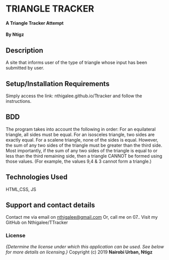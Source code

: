 # TRIANGLE TRACKER
#### A Triangle Tracker Attempt 
#### By **Ntigz**
## Description
A site that informs user of the type of triangle whose input has been submitted by user.
## Setup/Installation Requirements
Simply access the link: nthigalee.github.io/Ttracker and follow the instructions.
## BDD
The program takes into account the following in order:
For an equilateral triangle, all sides must be equal.
For an isosceles triangle, two sides are exactly equal.
For a scalene triangle, none of the sides is equal. However, the sum of any two sides of the triangle must be greater than the third side.
Most importantly, if the sum of any two sides of the triangle is equal to or less than the third remaining side, then a triangle CANNOT be formed using those values. (For example, the values 9,4 & 3 cannot form a triangle.)
## Technologies Used
HTML,CSS, JS
## Support and contact details
Contact me via email on nthigalee@gmail.com
Or, call me on 07..
Visit my GitHub on Nthigalee/TTracker
### License
*{Determine the license under which this application can be used.  See below for more details on licensing.}*
Copyright (c) 2019 **Nairobi Urban, Ntigz**
